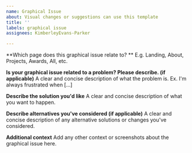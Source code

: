 ```yaml
---
name: Graphical Issue
about: Visual changes or suggestions can use this template
title: ''
labels: graphical issue
assignees: KimberleyEvans-Parker

---
```


**Which page does this graphical issue relate to? **
E.g. Landing, About, Projects, Awards, All, etc.

**Is your graphical issue related to a problem? Please describe. (if applicable)**
A clear and concise description of what the problem is. Ex. I'm always frustrated when [...]

**Describe the solution you'd like**
A clear and concise description of what you want to happen.

**Describe alternatives you've considered (if applicable)**
A clear and concise description of any alternative solutions or changes you've considered.

**Additional context**
Add any other context or screenshots about the graphical issue here.
